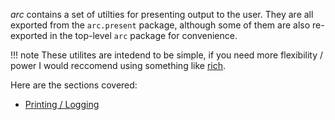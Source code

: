 *arc* contains a set of utilties for presenting output to the user. They are all exported from the `arc.present` package, although some of them are also re-exported in the top-level `arc` package for convenience.

!!! note
    These utilites are intedend to be simple, if you need more flexibility / power I would reccomend using something like [rich](https://github.com/Textualize/rich).

Here are the sections covered:

- [Printing / Logging](./printing.md)
